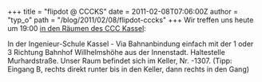 +++
title = "flipdot @ CCCKS"
date = 2011-02-08T07:06:00Z
author = "typ_o"
path = "/blog/2011/02/08/flipdot-cccks"
+++
Wir treffen uns heute um 19:00 [in den Räumen des CCC
Kassel](http://maps.google.de/maps?q=kassel,+wilhelmsh%C3%B6her+allee+73&hl=de&ie=UTF8&ll=51.311308,9.47338&spn=0.006284,0.011061&sll=51.312273,9.473723&sspn=0.006284,0.011061&t=h&z=17):  
  
In der Ingenieur-Schule Kassel - Via Bahnanbindung einfach mit der 1
oder 3 Richtung Bahnhof Willhelmshöhe aus der Innenstadt. Haltestelle
Murhardstraße. Unser Raum befindet sich im Keller, Nr. -1307. (Tipp:
Eingang B, rechts direkt runter bis in den Keller, dann rechts in den
Gang)
